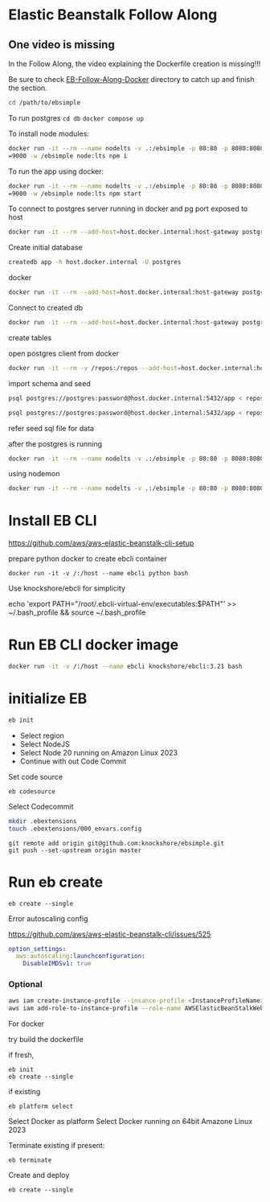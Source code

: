 # Elastic Beanstalk Follow Along

## One video is missing

In the Follow Along, the video explaining the Dockerfile creation is missing!!!

Be sure to check [EB-Follow-Along-Docker](https://github.com/ExamProCo/TheFreeAWSDeveloperAssociate/tree/master/EB-Follow-Along-Docker) directory to catch up and finish the section.

```sh
cd /path/to/ebsimple
```

To run postgres
`cd db`
`docker compose up`

To install node modules:

```sh
docker run -it --rm --name nodelts -v .:/ebsimple -p 80:80 -p 8080:8080 -p 9000:9000 -e PORT
=9000 -w /ebsimple node:lts npm i
```

To run the app using docker:
```sh
docker run -it --rm --name nodelts -v .:/ebsimple -p 80:80 -p 8080:8080 -p 9000:9000 -e PORT
=9000 -w /ebsimple node:lts npm start
```

To connect to postgres server running in docker and pg port exposed to host
```sh
docker run -it --rm --add-host=host.docker.internal:host-gateway postgres:13-alpine psql -h host.docker.internal -U postgres
```

Create initial database 

```sh
createdb app -h host.docker.internal -U postgres
```
docker
```sh
docker run -it --rm --add-host=host.docker.internal:host-gateway postgres:13-alpine createdb app -h host.docker.internal -U postgres
```

Connect to created db
```sh
docker run -it --rm --add-host=host.docker.internal:host-gateway postgres:13-alpine psql postgres://postgres:password@host.docker.internal:5432/app
```

create tables

open postgres client from docker
```sh
docker run -it --rm -v /repos:/repos --add-host=host.docker.internal:host-gateway postgres:13-alpine bash
```
import schema and seed
```sh
psql postgres://postgres:password@host.docker.internal:5432/app < repos/ebsimple/db/schema.sql
```
```sh
psql postgres://postgres:password@host.docker.internal:5432/app < repos/ebsimple/db/seed.sql
```
refer seed sql file for data


after the postgres is running
```sh
docker run -it --rm --name nodelts -v .:/ebsimple -p 80:80 -p 8080:8080 -p 9000:9000 -e PORT=9000 -e DATABASE_URL=postgres://postgres:password@host.docker.internal:5432/app --add-host=host.docker.internal:host-gateway -w /ebsimple node:lts npm start
```
using nodemon
```sh
docker run -it --rm --name nodelts -v .:/ebsimple -p 80:80 -p 8080:8080 -p 9000:9000 -e PORT=9000 -e DATABASE_URL=postgres://postgres:password@host.docker.internal:5432/app --add-host=host.docker.internal:host-gateway -w /ebsimple node:lts ./node_modules/.bin/nodemon --watch
```

# Install EB CLI

https://github.com/aws/aws-elastic-beanstalk-cli-setup

prepare python docker to create ebcli container
```
docker run -it -v /:/host --name ebcli python bash
```

Use knockshore/ebcli for simplicity

echo 'export PATH="/root/.ebcli-virtual-env/executables:$PATH"' >> ~/.bash_profile && source ~/.bash_profile

# Run EB CLI docker image

```sh
docker run -it -v /:/host --name ebcli knockshore/ebcli:3.21 bash
```

# initialize EB
```sh
eb init
```
- Select region
- Select NodeJS
- Select Node 20 running on Amazon Linux 2023
- Continue with out Code Commit

Set code source
```
eb codesource
```
Select Codecommit

```sh
mkdir .ebextensions
touch .ebextensions/000_envars.config
```
```
git remote add origin git@github.com:knockshore/ebsimple.git
git push --set-upstream origin master
```

# Run eb create

```
eb create --single
```

Error autoscaling config

https://github.com/aws/aws-elastic-beanstalk-cli/issues/525

```yaml
option_settings:
  aws:autoscaling:launchconfiguration:
    DisableIMDSv1: true
```

### Optional

```sh
aws iam create-instance-profile --insance-profile <InstanceProfileName>
aws iam add-role-to-instance-profile --role-name AWSElasticBeanStalkWebTierRole --instance-profile-name <InstanceProfileName>
```

For docker

try build the dockerfile

if fresh,

```
eb init
eb create --single
```
if existing
```
eb platform select
```
Select Docker as platform
Select Docker running on 64bit Amazone Linux 2023

Terminate existing if present:
```
eb terminate
```
Create and deploy
```
eb create --single
```
